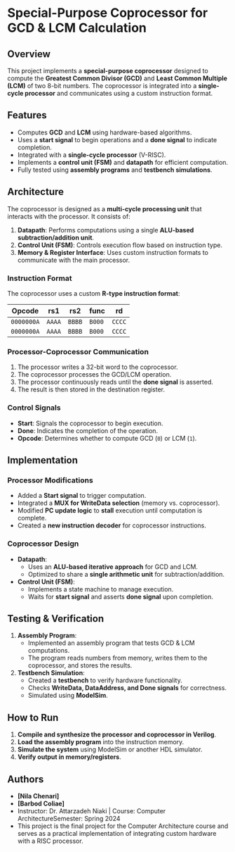 # Special-Purpose Coprocessor for GCD & LCM Calculation

## Overview
This project implements a **special-purpose coprocessor** designed to compute the **Greatest Common Divisor (GCD)** and **Least Common Multiple (LCM)** of two 8-bit numbers. The coprocessor is integrated into a **single-cycle processor** and communicates using a custom instruction format.  

## Features
- Computes **GCD** and **LCM** using hardware-based algorithms.
- Uses a **start signal** to begin operations and a **done signal** to indicate completion.
- Integrated with a **single-cycle processor** (V-RISC).
- Implements a **control unit (FSM)** and **datapath** for efficient computation.
- Fully tested using **assembly programs** and **testbench simulations**.

## Architecture
The coprocessor is designed as a **multi-cycle processing unit** that interacts with the processor. It consists of:
1. **Datapath**: Performs computations using a single **ALU-based subtraction/addition unit**.
2. **Control Unit (FSM)**: Controls execution flow based on instruction type.
3. **Memory & Register Interface**: Uses custom instruction formats to communicate with the main processor.

### **Instruction Format**
The coprocessor uses a custom **R-type instruction format**:

| Opcode | rs1  | rs2  | func  | rd   |
|--------|------|------|-------|------|
| `0000000A` | `AAAA` | `BBBB` | `B000` | `CCCC` | (GCD) |
| `0000000A` | `AAAA` | `BBBB` | `B000` | `CCCC` | (LCM) |

### **Processor-Coprocessor Communication**
1. The processor writes a 32-bit word to the coprocessor.
2. The coprocessor processes the GCD/LCM operation.
3. The processor continuously reads until the **done signal** is asserted.
4. The result is then stored in the destination register.

### **Control Signals**
- **Start**: Signals the coprocessor to begin execution.
- **Done**: Indicates the completion of the operation.
- **Opcode**: Determines whether to compute GCD (`0`) or LCM (`1`).

## Implementation
### **Processor Modifications**
- Added a **Start signal** to trigger computation.
- Integrated a **MUX for WriteData selection** (memory vs. coprocessor).
- Modified **PC update logic** to **stall** execution until computation is complete.
- Created a **new instruction decoder** for coprocessor instructions.

### **Coprocessor Design**
- **Datapath**:
  - Uses an **ALU-based iterative approach** for GCD and LCM.
  - Optimized to share a **single arithmetic unit** for subtraction/addition.
- **Control Unit (FSM)**:
  - Implements a state machine to manage execution.
  - Waits for **start signal** and asserts **done signal** upon completion.

## Testing & Verification
1. **Assembly Program**:  
   - Implemented an assembly program that tests GCD & LCM computations.
   - The program reads numbers from memory, writes them to the coprocessor, and stores the results.
2. **Testbench Simulation**:  
   - Created a **testbench** to verify hardware functionality.
   - Checks **WriteData, DataAddress, and Done signals** for correctness.
   - Simulated using **ModelSim**.

## How to Run
1. **Compile and synthesize the processor and coprocessor in Verilog**.
2. **Load the assembly program** into the instruction memory.
3. **Simulate the system** using ModelSim or another HDL simulator.
4. **Verify output in memory/registers**.


## Authors
- **[Nila Chenari]**
- **[Barbod Coliae]**
- Instructor: Dr. Attarzadeh Niaki | Course: Computer ArchitectureSemester: Spring 2024
- This project is the final project for the Computer Architecture course and serves as a practical implementation of integrating custom hardware with a RISC processor.


